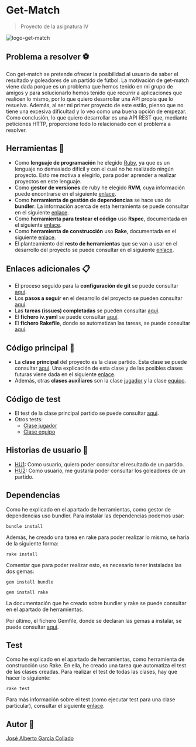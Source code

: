 # Get-Match
> Proyecto de la asignatura IV 

![logo-get-match](https://github.com/joseegc10/get-match/blob/master/docs/img/logo.png)

## Problema a resolver :soccer:

Con get-match se pretende ofrecer la posibilidad al usuario de saber el resultado y goleadores de un partido de fútbol. La motivación de get-match viene dada porque es un problema que hemos tenido en mi grupo de amigos y para solucionarlo hemos tenido que recurrir a aplicaciones que realicen lo mismo, por lo que quiero desarrollar una API propia que lo resuelva. Además, al ser mi primer proyecto de este estilo, pienso que no tiene una excesiva dificultad y lo veo como una buena opción de empezar. Como conclusión, lo que quiero desarrollar es una API REST que, mediante peticiones HTTP, proporcione todo lo relacionado con el problema a resolver.

## Herramientas :hammer:

- Como **lenguaje de programación** he elegido [Ruby](https://www.ruby-lang.org/es/), ya que es un lenguaje no demasiado difícil y con el cual no he realizado ningún proyecto. Esto me motiva a elegirlo, para poder aprender a realizar proyectos en este lenguaje.
- Como **gestor de versiones** de ruby he elegido **RVM**, cuya información puede encontrarse en el siguiente [enlace](https://github.com/joseegc10/get-match/blob/master/docs/rvm.md).
- Como **herramienta de gestión de dependencias** se hace uso de **bundler**. La información acerca de esta herramienta se puede consultar en el siguiente [enlace](https://github.com/joseegc10/get-match/blob/master/docs/bundler.md).
- Como **herramienta para testear el código** uso **Rspec**, documentada en el siguiente [enlace](https://github.com/joseegc10/get-match/blob/master/docs/rspec.md).
- Como **herramienta de construcción** uso **Rake**, documentada en el siguiente [enlace](https://github.com/joseegc10/get-match/blob/master/docs/rake.md).
- El planteamiento del **resto de herramientas** que se van a usar en el desarrollo del proyecto se puede consultar en el siguiente [enlace](https://github.com/joseegc10/get-match/blob/master/docs/herramientas.md).

## Enlaces adicionales :clipboard:

- El proceso seguido para la **configuración de git** se puede consultar [aquí](https://github.com/joseegc10/ejercicios-IV/blob/master/configuracion-git/Pasos-seguidos.md).
- Los **pasos a seguir** en el desarrollo del proyecto se pueden consultar [aquí](https://github.com/joseegc10/get-match/blob/master/docs/Pasos-a-seguir.md).
- Las **tareas (issues) completadas** se pueden consultar [aquí](https://github.com/joseegc10/get-match/issues?q=is%3Aissue+is%3Aclosed).
- El **fichero iv.yaml** se puede consultar [aquí](https://github.com/joseegc10/get-match/blob/master/iv.yaml).
- El **fichero Rakefile**, donde se automatizan las tareas, se puede consultar [aquí](https://github.com/joseegc10/get-match/blob/master/Rakefile).

## Código principal :page_facing_up:

- La **clase principal** del proyecto es la clase partido. Esta clase se puede consultar [aquí](https://github.com/joseegc10/get-match/blob/master/src/partido.rb). Una explicación de esta clase y de las posibles clases futuras viene dada en el siguiente [enlace](https://github.com/joseegc10/get-match/blob/master/docs/Clase-Partido.md).
- Además, otras **clases auxiliares** son la clase [jugador](https://github.com/joseegc10/get-match/blob/master/src/jugador.rb) y la clase [equipo](https://github.com/joseegc10/get-match/blob/master/src/equipo.rb).

## Código de test

- El test de la clase principal partido se puede consultar [aquí](https://github.com/joseegc10/get-match/blob/master/spec/partido_spec.rb).
- Otros tests:
    - [Clase jugador](https://github.com/joseegc10/get-match/blob/master/spec/jugador_spec.rb)
    - [Clase equipo](https://github.com/joseegc10/get-match/blob/master/spec/equipo_spec.rb)

## Historias de usuario :walking:

- [HU1](https://github.com/joseegc10/get-match/issues/1): Como usuario, quiero poder consultar el resultado de un partido.
- [HU2](https://github.com/joseegc10/get-match/issues/2): Como usuario, me gustaría poder consultar los goleadores de un partido.

## Dependencias

Como he explicado en el apartado de herramientas, como gestor de dependencias uso bundler. Para instalar las dependencias podemos usar:

`bundle install`

Además, he creado una tarea en rake para poder realizar lo mismo, se haría de la siguiente forma:

`rake install`

Comentar que para poder realizar esto, es necesario tener instaladas las dos gemas:

`gem install bundle`

`gem install rake`

La documentación que he creado sobre bundler y rake se puede consultar en el apartado de herramientas.

Por último, el fichero Gemfile, donde se declaran las gemas a instalar, se puede consultar [aquí](https://github.com/joseegc10/get-match/blob/master/Gemfile).

## Test

Como he explicado en el apartado de herramientas, como herramienta de construcción uso Rake. En ella, he creado una tarea que automatiza el test de las clases creadas. Para realizar el test de todas las clases, hay que hacer lo siguiente:

`rake test`

Para más información sobre el test (como ejecutar test para una clase particular), consultar el siguiente [enlace](https://github.com/joseegc10/get-match/blob/master/docs/test.md).

## Autor :man:

[José Alberto García Collado](https://github.com/joseegc10)
